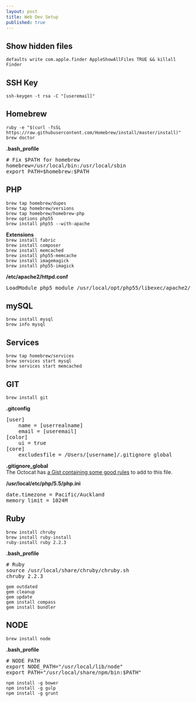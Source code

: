 ```yaml
---
layout: post
title: Web Dev Setup
published: true
---
```




## Show hidden files
`defaults write com.apple.finder AppleShowAllFiles TRUE && killall Finder`

## SSH Key
`ssh-keygen -t rsa -C "[useremail]"`

## Homebrew
`ruby -e "$(curl -fsSL https://raw.githubusercontent.com/Homebrew/install/master/install)"`<br>
`brew doctor`

**.bash_profile**
<pre>
# Fix $PATH for homebrew
homebrew=/usr/local/bin:/usr/local/sbin
export PATH=$homebrew:$PATH
</pre>

## PHP
`brew tap homebrew/dupes`<br>
`brew tap homebrew/versions`<br>
`brew tap homebrew/homebrew-php`<br>
`brew options php55`<br>
`brew install php55 --with-apache`

**Extensions**<br>
`brew install fabric`<br>
`brew install composer`<br>
`brew install memcached`<br>
`brew install php55-memcache`<br>
`brew install imagemagick`<br>
`brew install php55-imagick`

**/etc/apache2/httpd.conf**
<pre>
LoadModule php5_module /usr/local/opt/php55/libexec/apache2/libphp5.so
</pre>

## mySQL
`brew install mysql`<br>
`brew info mysql`

## Services
`brew tap homebrew/services`<br>
`brew services start mysql`<br>
`brew services start memcached`

## GIT
`brew install git`

**.gitconfig**
<pre>
[user]
	name = [userrealname]
	email = [useremail]
[color]
	ui = true
[core]
	excludesfile = /Users/[username]/.gitignore_global
</pre>

**.gitignore_global**<br>
The Octocat has [a Gist containing some good rules](https://gist.githubusercontent.com/octocat/9257657/raw/c91b435be351fcdff00f6f97f20824d0286b99ef/.gitignore) to add to this file.

**/usr/local/etc/php/5.5/php.ini**
<pre>
date.timezone = Pacific/Auckland
memory_limit = 1024M
</pre>

## Ruby
`brew install chruby`<br>
`brew install ruby-install`<br>
`ruby-install ruby 2.2.3`<br>

**.bash_profile**
<pre>
# Ruby
source /usr/local/share/chruby/chruby.sh
chruby 2.2.3
</pre>

`gem outdated`<br>
`gem cleanup`<br>
`gem update`<br>
`gem install compass`<br>
`gem install bundler`

## NODE
`brew install node`

**.bash_profile**
<pre>
# NODE PATH
export NODE_PATH="/usr/local/lib/node"
export PATH="/usr/local/share/npm/bin:$PATH"
</pre>

`npm install -g bower`<br>
`npm install -g gulp`<br>
`npm install -g grunt`

